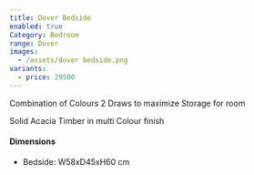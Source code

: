 ```yaml
---
title: Dover Bedside
enabled: true
Category: Bedroom
range: Dover
images:
  - /assets/dover bedside.png
variants:
  - price: 29500
---
```

Combination of Colours
2 Draws to maximize Storage for room

Solid Acacia Timber in multi Colour finish

#### Dimensions
* Bedside: W58xD45xH60 cm
